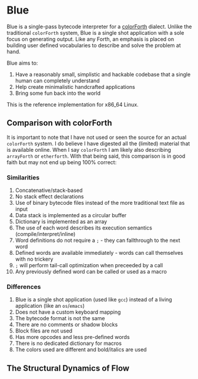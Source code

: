 # Blue

Blue is a single-pass bytecode interpreter for a [colorForth](https://colorforth.github.io/index.html) dialect. Unlike the traditional `colorForth` system, Blue is a single shot application with a sole focus on generating output. Like any Forth, an emphasis is placed on building user defined vocabularies to describe and solve the problem at hand.

Blue aims to:

1. Have a reasonably small, simplistic and hackable codebase that a single human can completely understand
1. Help create minimalistic handcrafted applications
1. Bring some fun back into the world

This is the reference implementation for x86_64 Linux.

## Comparison with colorForth

It is important to note that I have not used or seen the source for an actual `colorForth` system. I do believe I have digested all the (limited) material that is available online. When I say `colorForth` I am likely also describing `arrayForth` or `etherforth`. With that being said, this comparison is in good faith but may not end up being 100% correct:

### Similarities

1. Concatenative/stack-based
2. No stack effect declarations
2. Use of binary bytecode files instead of the more traditional text file as input
3. Data stack is implemented as a circular buffer
4. Dictionary is implemented as an array
5. The use of each word describes its execution semantics (compile/interpret/inline)
6. Word definitions do not require a `;` - they can fallthrough to the next word
7. Defined words are available immediately - words can call themselves with no trickery
8. `;` will perform tail-call optimization when preceeded by a call
9. Any previously defined word can be called or used as a macro

### Differences

1. Blue is a single shot application (used like `gcc`) instead of a living application (like an `os`/`emacs`)
2. Does not have a custom keyboard mapping
3. The bytecode format is not the same
4. There are no comments or shadow blocks
5. Block files are not used
6. Has more opcodes and less pre-defined words
7. There is no dedicated dictionary for macros
8. The colors used are different and bold/italics are used

## The Structural Dynamics of Flow
